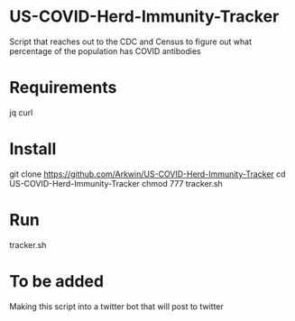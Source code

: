 # US-COVID-Herd-Immunity-Tracker
Script that reaches out to the CDC and Census to figure out what percentage of the population has COVID antibodies

# Requirements
jq
curl

# Install
git clone https://github.com/Arkwin/US-COVID-Herd-Immunity-Tracker
cd US-COVID-Herd-Immunity-Tracker
chmod 777 tracker.sh

# Run
tracker.sh

# To be added
Making this script into a twitter bot that will post to twitter
